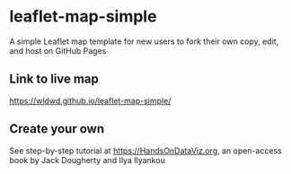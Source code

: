 # leaflet-map-simple
A simple Leaflet map template for new users to fork their own copy, edit, and host on GitHub Pages

## Link to live map 
https://wldwd.github.io/leaflet-map-simple/

## Create your own
See step-by-step tutorial at https://HandsOnDataViz.org, an open-access book by Jack Dougherty and Ilya Ilyankou
